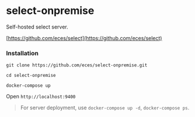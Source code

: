 # select-onpremise
Self-hosted select server.

[https://github.com/eces/select](https://github.com/eces/select)

### Installation

```
git clone https://github.com/eces/select-onpremise.git
```

```
cd select-onpremise
```

```
docker-compose up
```

Open `http://localhost:9400`


> For server deployment, use `docker-compose up -d`, `docker-compose ps`.